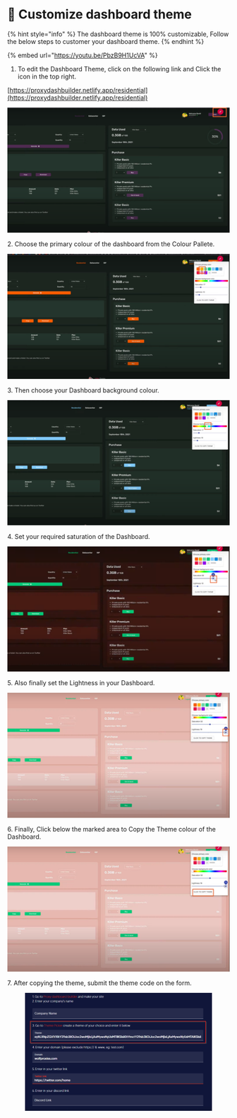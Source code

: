 # 💊 Customize dashboard theme

{% hint style="info" %}
The dashboard theme is 100% customizable, Follow the below steps to customer your dashboard theme.
{% endhint %}

{% embed url="https://youtu.be/PbzB9H1UcVA" %}

1. To edit the Dashboard Theme, click on the following link and Click the icon in the top right.

[https://proxydashbuilder.netlify.app/residential](https://proxydashbuilder.netlify.app/residential)

![](<../.gitbook/assets/Untitled design (17).png>)

2\. Choose the primary colour of the dashboard from the Colour Pallete.

![](<../.gitbook/assets/Untitled design (1) (10).png>)

3\. Then choose your Dashboard background colour.

![](<../.gitbook/assets/Untitled design (2).png>)

4\. Set your required saturation of the Dashboard.

![](<../.gitbook/assets/Untitled design (3) (1).png>)

5\. Also finally set the Lightness in your Dashboard.

![](<../.gitbook/assets/Untitled design (4) (6).png>)

6\. Finally, Click below the marked area to Copy the Theme colour of the Dashboard.

![](<../.gitbook/assets/Untitled design (5) (3).png>)

7\. After copying the theme, submit the theme code on the form.

<figure><img src="../.gitbook/assets/3 (5).png" alt=""><figcaption></figcaption></figure>

